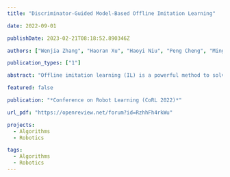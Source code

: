 ```yaml
---
title: "Discriminator-Guided Model-Based Offline Imitation Learning"

date: 2022-09-01

publishDate: 2023-02-21T08:18:52.890346Z

authors: ["Wenjia Zhang", "Haoran Xu", "Haoyi Niu", "Peng Cheng", "Ming Li", "Heming Zhang", "Guyue Zhou", "Xianyuan Zhan"]

publication_types: ["1"]

abstract: "Offline imitation learning (IL) is a powerful method to solve decision-making problems from expert demonstrations without reward labels. Existing offline IL methods suffer from severe performance degeneration under limited expert data due to covariate shift. Including a learned dynamics model can potentially improve the state-action space coverage of expert data, however, it also faces challenging issues like model approximation/generalization errors and suboptimality of rollout data. In this paper, we propose the Discriminator-guided Model-based offline Imitation Learning (DMIL) framework, which introduces a discriminator to simultaneously distinguish the dynamics correctness and suboptimality of model rollout data against real expert demonstrations. DMIL adopts a novel cooperative-yet-adversarial learning strategy, which uses the discriminator to guide and couple the learning process of the policy and dynamics model, resulting in improved model performance and robustness. Our framework can also be extended to the case when demonstrations contain a large proportion of suboptimal data. Experimental results show that DMIL and its extension achieve superior performance and robustness compared to state-of-the-art offline IL methods under small datasets."

featured: false

publication: "*Conference on Robot Learning (CoRL 2022)*"

url_pdf: "https://openreview.net/forum?id=RzhhFh4rkWu"

projects: 
  - Algorithms  
  - Robotics

tags:
  - Algorithms  
  - Robotics
---
```


